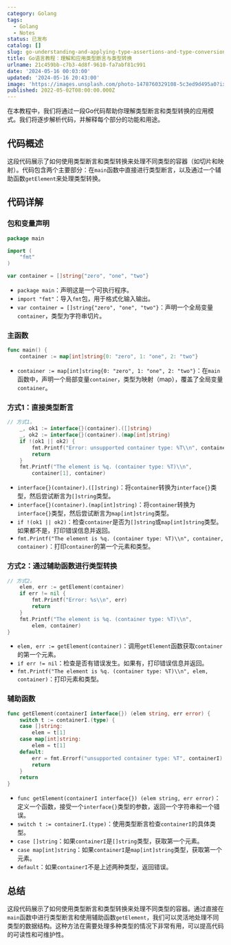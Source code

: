 ```yaml
---
category: Golang
tags:
  - Golang
  - Notes
status: 已发布
catalog: []
slug: go-understanding-and-applying-type-assertions-and-type-conversions
title: Go语言教程：理解和应用类型断言与类型转换
urlname: 21c459bb-c7b3-4d8f-9610-fa7abf81c991
date: '2024-05-16 00:03:00'
updated: '2024-05-16 20:43:00'
image: 'https://images.unsplash.com/photo-1478760329108-5c3ed9d495a0?ixlib=rb-4.0.3&q=85&fm=jpg&crop=entropy&cs=srgb'
published: 2022-05-02T08:00:00.000Z
---
```


在本教程中，我们将通过一段Go代码帮助你理解类型断言和类型转换的应用模式。我们将逐步解析代码，并解释每个部分的功能和用途。


## 代码概述


这段代码展示了如何使用类型断言和类型转换来处理不同类型的容器（如切片和映射）。代码包含两个主要部分：在`main`函数中直接进行类型断言，以及通过一个辅助函数`getElement`来处理类型转换。


## 代码详解


### 包和变量声明


```go
package main

import (
	"fmt"
)

var container = []string{"zero", "one", "two"}
```

- `package main`：声明这是一个可执行程序。
- `import "fmt"`：导入`fmt`包，用于格式化输入输出。
- `var container = []string{"zero", "one", "two"}`：声明一个全局变量`container`，类型为字符串切片。

### 主函数


```go
func main() {
	container := map[int]string{0: "zero", 1: "one", 2: "two"}
```

- `container := map[int]string{0: "zero", 1: "one", 2: "two"}`：在`main`函数中，声明一个局部变量`container`，类型为映射（map），覆盖了全局变量`container`。

### 方式1：直接类型断言


```go
// 方式1。
	_, ok1 := interface{}(container).([]string)
	_, ok2 := interface{}(container).(map[int]string)
	if !(ok1 || ok2) {
		fmt.Printf("Error: unsupported container type: %T\\n", container)
		return
	}
	fmt.Printf("The element is %q. (container type: %T)\\n",
		container[1], container)
```

- `interface{}(container).([]string)`：将`container`转换为`interface{}`类型，然后尝试断言为`[]string`类型。
- `interface{}(container).(map[int]string)`：将`container`转换为`interface{}`类型，然后尝试断言为`map[int]string`类型。
- `if !(ok1 || ok2)`：检查`container`是否为`[]string`或`map[int]string`类型。如果都不是，打印错误信息并返回。
- `fmt.Printf("The element is %q. (container type: %T)\\n", container, container)`：打印`container`的第一个元素和类型。

### 方式2：通过辅助函数进行类型转换


```go
// 方式2。
	elem, err := getElement(container)
	if err != nil {
		fmt.Printf("Error: %s\\n", err)
		return
	}
	fmt.Printf("The element is %q. (container type: %T)\\n",
		elem, container)
}
```

- `elem, err := getElement(container)`：调用`getElement`函数获取`container`的第一个元素。
- `if err != nil`：检查是否有错误发生。如果有，打印错误信息并返回。
- `fmt.Printf("The element is %q. (container type: %T)\\n", elem, container)`：打印元素和类型。

### 辅助函数


```go
func getElement(containerI interface{}) (elem string, err error) {
	switch t := containerI.(type) {
	case []string:
		elem = t[1]
	case map[int]string:
		elem = t[1]
	default:
		err = fmt.Errorf("unsupported container type: %T", containerI)
		return
	}
	return
}
```

- `func getElement(containerI interface{}) (elem string, err error)`：定义一个函数，接受一个`interface{}`类型的参数，返回一个字符串和一个错误。
- `switch t := containerI.(type)`：使用类型断言检查`containerI`的具体类型。
- `case []string`：如果`containerI`是`[]string`类型，获取第一个元素。
- `case map[int]string`：如果`containerI`是`map[int]string`类型，获取第一个元素。
- `default`：如果`containerI`不是上述两种类型，返回错误。

## 总结


这段代码展示了如何使用类型断言和类型转换来处理不同类型的容器。通过直接在`main`函数中进行类型断言和使用辅助函数`getElement`，我们可以灵活地处理不同类型的数据结构。这种方法在需要处理多种类型的情况下非常有用，可以提高代码的可读性和可维护性。

